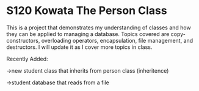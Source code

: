 # S120 Kowata The Person Class
This is a project that demonstrates my understanding of classes and how they can be applied to managing a database. Topics covered are copy-constructors, overloading operators, encapsulation, file management, and destructors. I will update it as I cover more topics in class. 

Recently Added:

->new student class that inherits from person class (inheritence)

->student database that reads from a file 
